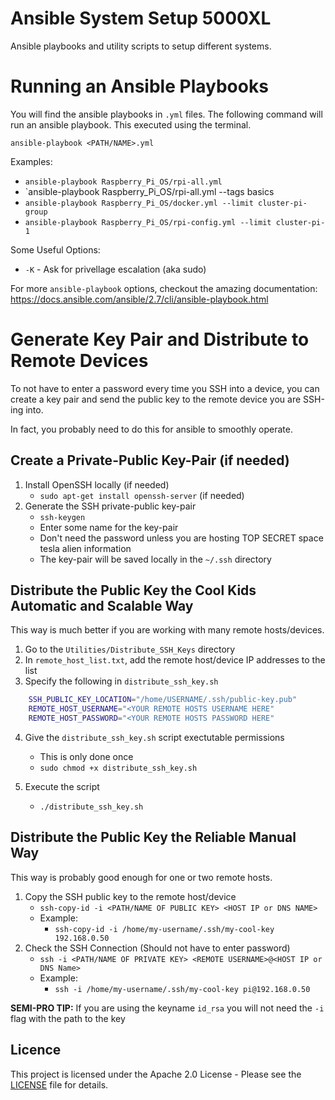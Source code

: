 # Ansible System Setup 5000XL
Ansible playbooks and utility scripts to setup different systems.


# Running an Ansible Playbooks
You will find the ansible playbooks in `.yml` files. The following command will run an ansible playbook. This executed using the terminal.

`ansible-playbook <PATH/NAME>.yml`

Examples:
- `ansible-playbook Raspberry_Pi_OS/rpi-all.yml`
- `ansible-playbook Raspberry_Pi_OS/rpi-all.yml --tags basics
- `ansible-playbook Raspberry_Pi_OS/docker.yml --limit cluster-pi-group`
- `ansible-playbook Raspberry_Pi_OS/rpi-config.yml --limit cluster-pi-1`

Some Useful Options:
- `-K` - Ask for privellage escalation (aka sudo)

For more `ansible-playbook` options, checkout the amazing documentation:
https://docs.ansible.com/ansible/2.7/cli/ansible-playbook.html








# Generate Key Pair and Distribute to Remote Devices

To not have to enter a password every time you SSH into a device, you can create a key pair and send the public key to the remote device you are SSH-ing into.

In fact, you probably need to do this for ansible to smoothly operate. 


## Create a Private-Public Key-Pair (if needed)
1. Install OpenSSH locally (if needed)
   - `sudo apt-get install openssh-server` (if needed)
2. Generate the SSH private-public key-pair
    - `ssh-keygen`
    - Enter some name for the key-pair
    - Don't need the password unless you are hosting TOP SECRET space tesla alien information
    - The key-pair will be saved locally in the `~/.ssh` directory



## Distribute the Public Key the Cool Kids Automatic and Scalable Way
This way is much better if you are working with many remote hosts/devices.

1. Go to the `Utilities/Distribute_SSH_Keys` directory
2. In `remote_host_list.txt`, add the remote host/device IP addresses to the list
3. Specify the following in `distribute_ssh_key.sh`
  ```bash
      SSH_PUBLIC_KEY_LOCATION="/home/USERNAME/.ssh/public-key.pub"
      REMOTE_HOST_USERNAME="<YOUR REMOTE HOSTS USERNAME HERE"
      REMOTE_HOST_PASSWORD="<YOUR REMOTE HOSTS PASSWORD HERE"
  ```
4. Give the `distribute_ssh_key.sh` script exectutable permissions
   - This is only done once
   - `sudo chmod +x distribute_ssh_key.sh`

5. Execute the script
   - `./distribute_ssh_key.sh`




## Distribute the Public Key the Reliable Manual Way

This way is probably good enough for one or two remote hosts.

1. Copy the SSH public key to the remote host/device
   - `ssh-copy-id -i <PATH/NAME OF PUBLIC KEY> <HOST IP or DNS NAME>`
   - Example: 
     - `ssh-copy-id -i /home/my-username/.ssh/my-cool-key 192.168.0.50`
2. Check the SSH Connection (Should not have to enter password)
   - `ssh -i <PATH/NAME OF PRIVATE KEY> <REMOTE USERNAME>@<HOST IP or DNS Name>`
   - Example:
     - `ssh -i /home/my-username/.ssh/my-cool-key pi@192.168.0.50`

**SEMI-PRO TIP:** If you are using the keyname `id_rsa` you will not need the `-i` flag with the path to the key


## Licence
This project is licensed under the Apache 2.0 License - Please see the [LICENSE](LICENSE) file for details.
